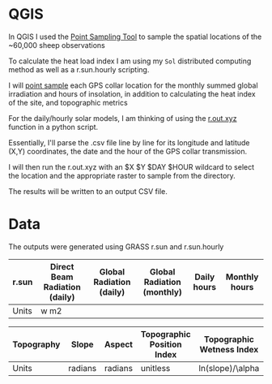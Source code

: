 # QGIS

In QGIS I used the [Point Sampling Tool](https://plugins.qgis.org/plugins/pointsamplingtool/) to sample the spatial locations of the ~60,000 sheep observations

To calculate the heat load index I am using my `Sol` distributed computing method as well as a r.sun.hourly scripting.

I will [point sample](https://pvanb.wordpress.com/2010/02/15/sampling-raster-values-at-point-locations-in-qgis/)  each GPS collar location for the monthly summed global irradiation and hours of insolation, in addition to calculating the heat index of the site, and topographic metrics

For the daily/hourly solar models, I am thinking of using the [r.out.xyz](https://grass.osgeo.org/grass72/manuals/r.out.xyz.html) function in a python script.

Essentially, I'll parse the .csv file line by line for its longitude and latitude (X,Y) coordinates, the date and the hour of the GPS collar transmission.

I will then run the r.out.xyz with an $X $Y $DAY $HOUR wildcard to select the location and the appropriate raster to sample from the directory.

The results will be written to an output CSV file.

# Data

The outputs were generated using GRASS r.sun and r.sun.hourly

|r.sun|Direct Beam Radiation (daily)|Global Radiation (daily)|Global Radiation (monthly)|Daily hours| Monthly hours|
|-----|-----------------------------|------------------------|--------------------------|-----------|--------------|
|Units| w m2 | | | | |


|Topography|Slope|Aspect|Topographic Position Index|Topographic Wetness Index|Complexity|
|----------|-----|------|--------------------------|-------------------------|----------|
|Units|radians|radians|unitless|ln(slope)/\alpha|?|
